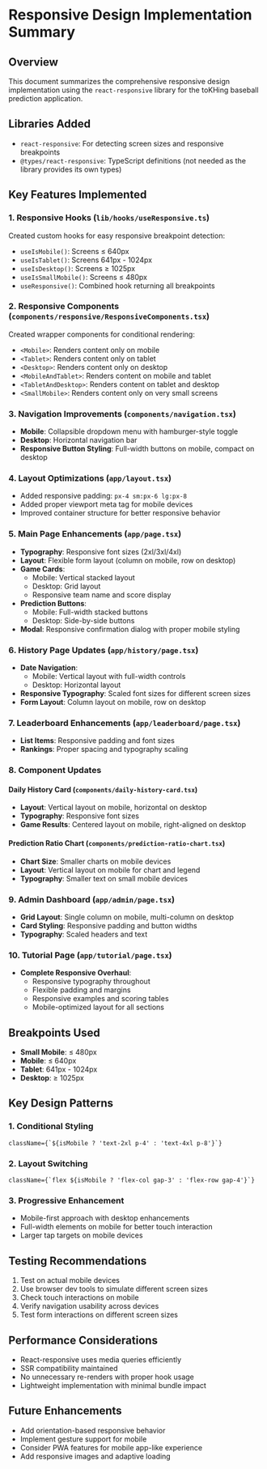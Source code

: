 # Responsive Design Implementation Summary

## Overview

This document summarizes the comprehensive responsive design implementation using the `react-responsive` library for the toKHing baseball prediction application.

## Libraries Added

- `react-responsive`: For detecting screen sizes and responsive breakpoints
- `@types/react-responsive`: TypeScript definitions (not needed as the library provides its own types)

## Key Features Implemented

### 1. Responsive Hooks (`lib/hooks/useResponsive.ts`)

Created custom hooks for easy responsive breakpoint detection:

- `useIsMobile()`: Screens ≤ 640px
- `useIsTablet()`: Screens 641px - 1024px
- `useIsDesktop()`: Screens ≥ 1025px
- `useIsSmallMobile()`: Screens ≤ 480px
- `useResponsive()`: Combined hook returning all breakpoints

### 2. Responsive Components (`components/responsive/ResponsiveComponents.tsx`)

Created wrapper components for conditional rendering:

- `<Mobile>`: Renders content only on mobile
- `<Tablet>`: Renders content only on tablet
- `<Desktop>`: Renders content only on desktop
- `<MobileAndTablet>`: Renders content on mobile and tablet
- `<TabletAndDesktop>`: Renders content on tablet and desktop
- `<SmallMobile>`: Renders content only on very small screens

### 3. Navigation Improvements (`components/navigation.tsx`)

- **Mobile**: Collapsible dropdown menu with hamburger-style toggle
- **Desktop**: Horizontal navigation bar
- **Responsive Button Styling**: Full-width buttons on mobile, compact on desktop

### 4. Layout Optimizations (`app/layout.tsx`)

- Added responsive padding: `px-4 sm:px-6 lg:px-8`
- Added proper viewport meta tag for mobile devices
- Improved container structure for better responsive behavior

### 5. Main Page Enhancements (`app/page.tsx`)

- **Typography**: Responsive font sizes (2xl/3xl/4xl)
- **Layout**: Flexible form layout (column on mobile, row on desktop)
- **Game Cards**:
  - Mobile: Vertical stacked layout
  - Desktop: Grid layout
  - Responsive team name and score display
- **Prediction Buttons**:
  - Mobile: Full-width stacked buttons
  - Desktop: Side-by-side buttons
- **Modal**: Responsive confirmation dialog with proper mobile styling

### 6. History Page Updates (`app/history/page.tsx`)

- **Date Navigation**:
  - Mobile: Vertical layout with full-width controls
  - Desktop: Horizontal layout
- **Responsive Typography**: Scaled font sizes for different screen sizes
- **Form Layout**: Column layout on mobile, row on desktop

### 7. Leaderboard Enhancements (`app/leaderboard/page.tsx`)

- **List Items**: Responsive padding and font sizes
- **Rankings**: Proper spacing and typography scaling

### 8. Component Updates

#### Daily History Card (`components/daily-history-card.tsx`)

- **Layout**: Vertical layout on mobile, horizontal on desktop
- **Typography**: Responsive font sizes
- **Game Results**: Centered layout on mobile, right-aligned on desktop

#### Prediction Ratio Chart (`components/prediction-ratio-chart.tsx`)

- **Chart Size**: Smaller charts on mobile devices
- **Layout**: Vertical layout on mobile for chart and legend
- **Typography**: Smaller text on small mobile devices

### 9. Admin Dashboard (`app/admin/page.tsx`)

- **Grid Layout**: Single column on mobile, multi-column on desktop
- **Card Styling**: Responsive padding and button widths
- **Typography**: Scaled headers and text

### 10. Tutorial Page (`app/tutorial/page.tsx`)

- **Complete Responsive Overhaul**:
  - Responsive typography throughout
  - Flexible padding and margins
  - Responsive examples and scoring tables
  - Mobile-optimized layout for all sections

## Breakpoints Used

- **Small Mobile**: ≤ 480px
- **Mobile**: ≤ 640px
- **Tablet**: 641px - 1024px
- **Desktop**: ≥ 1025px

## Key Design Patterns

### 1. Conditional Styling

```tsx
className={`${isMobile ? 'text-2xl p-4' : 'text-4xl p-8'}`}
```

### 2. Layout Switching

```tsx
className={`flex ${isMobile ? 'flex-col gap-3' : 'flex-row gap-4'}`}
```

### 3. Progressive Enhancement

- Mobile-first approach with desktop enhancements
- Full-width elements on mobile for better touch interaction
- Larger tap targets on mobile devices

## Testing Recommendations

1. Test on actual mobile devices
2. Use browser dev tools to simulate different screen sizes
3. Check touch interactions on mobile
4. Verify navigation usability across devices
5. Test form interactions on different screen sizes

## Performance Considerations

- React-responsive uses media queries efficiently
- SSR compatibility maintained
- No unnecessary re-renders with proper hook usage
- Lightweight implementation with minimal bundle impact

## Future Enhancements

- Add orientation-based responsive behavior
- Implement gesture support for mobile
- Consider PWA features for mobile app-like experience
- Add responsive images and adaptive loading
